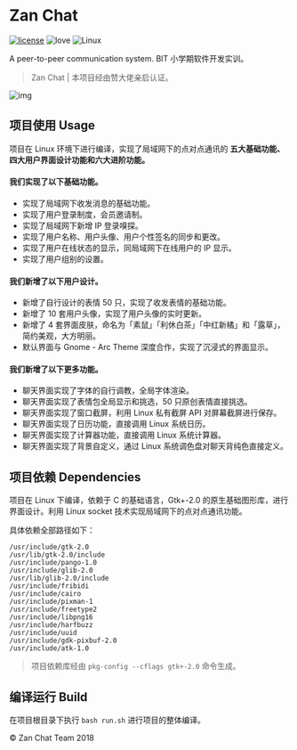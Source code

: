 # Zan Chat 

[![license](https://img.shields.io/badge/license-MIT-blue.svg)](https://opensource.org/licenses/MIT)
![love](https://img.shields.io/badge/Made%20with-love-ff69b4.svg)
![Linux](https://img.shields.io/badge/Ubuntu%20&%20Arch%20Linux-Optimized-orange.svg)

A peer-to-peer communication system. BIT 小学期软件开发实训。

> Zan Chat | 本项目经由赞大佬亲启认证。

![img](https://i.loli.net/2018/09/05/5b8f8ffd4942d.png)

## 项目使用 Usage

项目在 Linux 环境下进行编译，实现了局域网下的点对点通讯的 **五大基础功能、四大用户界面设计功能和六大进阶功能。**

#### 我们实现了以下基础功能。

- 实现了局域网下收发消息的基础功能。
- 实现了用户登录制度，会员邀请制。
- 实现了局域网下新增 IP 登录嗅探。
- 实现了用户名称、用户头像、用户个性签名的同步和更改。
- 实现了用户在线状态的显示，同局域网下在线用户的 IP 显示。
- 实现了用户组别的设置。

#### 我们新增了以下用户设计。

- 新增了自行设计的表情 50 只，实现了收发表情的基础功能。
- 新增了 10 套用户头像，实现了用户头像的实时更新。
- 新增了 4 套界面皮肤，命名为「素鼠」「利休白茶」「中红新橘」和「露草」，简约美观，大方明丽。
- 默认界面与 Gnome - Arc Theme 深度合作，实现了沉浸式的界面显示。

#### 我们新增了以下更多功能。

- 聊天界面实现了字体的自行调教，全局字体渲染。
- 聊天界面实现了表情包全局显示和挑选，50 只原创表情直接挑选。
- 聊天界面实现了窗口截屏，利用 Linux 私有截屏 API 对屏幕截屏进行保存。
- 聊天界面实现了日历功能，直接调用 Linux 系统日历。
- 聊天界面实现了计算器功能，直接调用 Linux 系统计算器。
- 聊天界面实现了背景自定义，通过 Linux 系统调色盘对聊天背纯色直接定义。


## 项目依赖 Dependencies

项目在 Linux 下编译，依赖于 C 的基础语言，Gtk+-2.0 的原生基础图形库，进行界面设计。利用 Linux socket 技术实现局域网下的点对点通讯功能。

具体依赖全部路径如下：

```
/usr/include/gtk-2.0
/usr/lib/gtk-2.0/include
/usr/include/pango-1.0
/usr/include/glib-2.0
/usr/lib/glib-2.0/include
/usr/include/fribidi
/usr/include/cairo
/usr/include/pixman-1
/usr/include/freetype2
/usr/include/libpng16
/usr/include/harfbuzz
/usr/include/uuid
/usr/include/gdk-pixbuf-2.0
/usr/include/atk-1.0
```

> 项目依赖库经由 `pkg-config --cflags gtk+-2.0` 命令生成。

## 编译运行 Build

在项目根目录下执行 `bash run.sh` 进行项目的整体编译。

© Zan Chat Team 2018